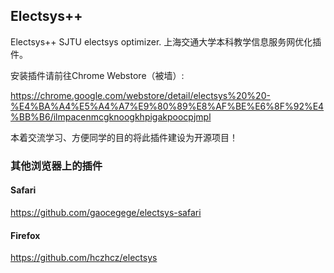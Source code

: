 ## Electsys++


Electsys++ SJTU electsys optimizer.
上海交通大学本科教学信息服务网优化插件。

安装插件请前往Chrome Webstore（被墙）:

https://chrome.google.com/webstore/detail/electsys%20%20-%E4%BA%A4%E5%A4%A7%E9%80%89%E8%AF%BE%E6%8F%92%E4%BB%B6/ilmpacenmcgknoogkhpigakpoocpjmpl

本着交流学习、方便同学的目的将此插件建设为开源项目！




### 其他浏览器上的插件

#### Safari
https://github.com/gaocegege/electsys-safari

#### Firefox
https://github.com/hczhcz/electsys

